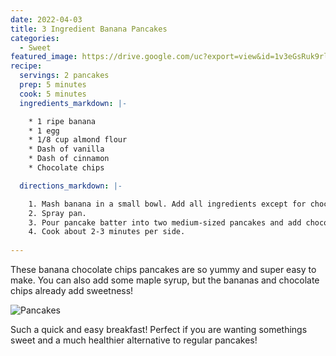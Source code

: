 ```yaml
---
date: 2022-04-03
title: 3 Ingredient Banana Pancakes
categories:
  - Sweet
featured_image: https://drive.google.com/uc?export=view&id=1v3eGsRuk9rlI7HCiDqjzt7VUbjF90pDj
recipe:
  servings: 2 pancakes
  prep: 5 minutes
  cook: 5 minutes
  ingredients_markdown: |-

    * 1 ripe banana
    * 1 egg
    * 1/8 cup almond flour
    * Dash of vanilla
    * Dash of cinnamon
    * Chocolate chips

  directions_markdown: |-

    1. Mash banana in a small bowl. Add all ingredients except for chocolate chips.
    2. Spray pan.
    3. Pour pancake batter into two medium-sized pancakes and add chocolate chips.
    4. Cook about 2-3 minutes per side.
    
---
```

These banana chocolate chips pancakes are so yummy and super easy to make. You can also add some maple syrup, but the bananas and chocolate chips already add sweetness!

![Pancakes](https://drive.google.com/uc?export=view&id=1tl0PS6lvLip3v_o0R3TJMwqz6_LfJ9rB)

Such a quick and easy breakfast!
Perfect if you are wanting somethings sweet and a much healthier alternative to regular pancakes!

